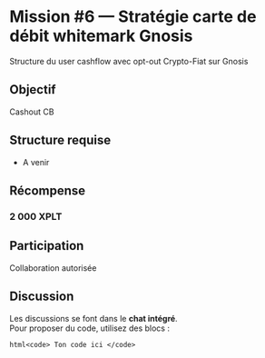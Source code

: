 <!--
{
  "id": "6_[Mission]_[Gnosis Pay Card]",
  "secteur": "legislation",
  "xplt": 2000,
  "statut": "ouverte"
}
-->

# Mission #6 — Stratégie carte de débit whitemark Gnosis
Structure du user cashflow avec opt-out Crypto-Fiat sur Gnosis

## Objectif
Cashout CB

## Structure requise
- A venir

## Récompense

### 2 000 XPLT

## Participation
Collaboration autorisée

## Discussion
Les discussions se font dans le **chat intégré**.  
Pour proposer du code, utilisez des blocs :

```html<code> Ton code ici </code>```

